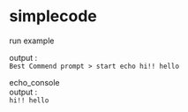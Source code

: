 # simplecode


run example  

output :  
```Best Commend prompt > start echo hi!! hello```
  

echo_console  
output :  
```hi!! hello```

